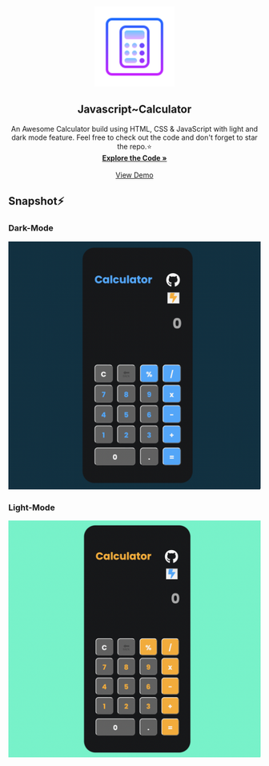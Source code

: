 <div align="center">
  <a href="https://github.com/signuldotdev/Javascript-Calculator">
    <img src="assets/calculator.png" alt="Logo" width="160" height="160">
  </a>

  <h2 align="center">Javascript~Calculator</h2>

  <p align="center">
    An Awesome Calculator build using HTML, CSS & JavaScript with light and dark mode feature.
    Feel free to check out the code and don't forget to star the repo.⭐
    <br />
    <a href="https://github.com/signuldotdev/Javascript-Calculator"><strong>Explore the Code »</strong></a>
    <br />
    <br />
    <a href="https://signuldotdev.github.io/Javascript-Calculator/">View Demo</a>
  </p>
</div>


## Snapshot⚡️
### Dark-Mode
<img src="assets/dark.png">

<br />

### Light-Mode
<img src="assets/light.png">
